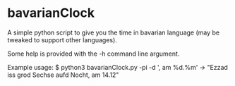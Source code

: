 # bavarianClock
A simple python script to give you the time in bavarian language (may be tweaked to support other languages).

Some help is provided with the -h command line argument.

Example usage:
$ python3 bavarianClock.py -pi -d ', am %d.%m'
-> "Ezzad iss grod Sechse aufd Nocht, am 14.12"
